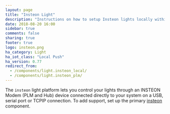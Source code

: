 ```yaml
---
layout: page
title: "Insteon Light"
description: "Instructions on how to setup Insteon lights locally within Home Assistant."
date: 2018-08-20 16:00
sidebar: true
comments: false
sharing: true
footer: true
logo: insteon.png
ha_category: Light
ha_iot_class: "Local Push"
ha_version: 0.77
redirect_from:
  - /components/light.insteon_local/
  - /components/light.insteon_plm/
---
```


The `insteon` light platform lets you control your lights through
an INSTEON Modem (PLM and Hub) device connected directly to your system on a
USB, serial port or TCPIP connection.  To add support, set up the primary
[insteon] component.

[insteon]: /components/insteon/
